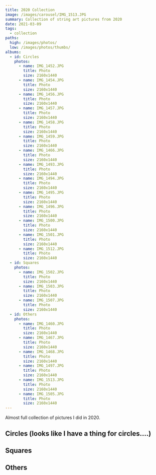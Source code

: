 ```yaml
---
title: 2020 Collection
image: /images/carousel/IMG_1513.JPG
summary: Collection of string art pictures from 2020
date: 2021-03-09
tags:
  - collection
paths:
  high: /images/photos/
  low: /images/photos/thumbs/
albums:
  - id: Circles
    photos:
      - name: IMG_1452.JPG
        title: Photo
        size: 2160x1440
      - name: IMG_1454.JPG
        title: Photo
        size: 2160x1440
      - name: IMG_1456.JPG
        title: Photo
        size: 2160x1440
      - name: IMG_1457.JPG
        title: Photo
        size: 2160x1440
      - name: IMG_1458.JPG
        title: Photo
        size: 2160x1440
      - name: IMG_1459.JPG
        title: Photo
        size: 2160x1440
      - name: IMG_1466.JPG
        title: Photo
        size: 2160x1440
      - name: IMG_1493.JPG
        title: Photo
        size: 2160x1440
      - name: IMG_1494.JPG
        title: Photo
        size: 2160x1440
      - name: IMG_1495.JPG
        title: Photo
        size: 2160x1440
      - name: IMG_1496.JPG
        title: Photo
        size: 2160x1440
      - name: IMG_1500.JPG
        title: Photo
        size: 2160x1440
      - name: IMG_1501.JPG
        title: Photo
        size: 2160x1440
      - name: IMG_1512.JPG
        title: Photo
        size: 2160x1440
  - id: Squares
    photos:
      - name: IMG_1502.JPG
        title: Photo
        size: 2160x1440
      - name: IMG_1503.JPG
        title: Photo
        size: 2160x1440
      - name: IMG_1507.JPG
        title: Photo
        size: 2160x1440
  - id: Others
    photos:
      - name: IMG_1460.JPG
        title: Photo
        size: 2160x1440
      - name: IMG_1467.JPG
        title: Photo
        size: 2160x1440
      - name: IMG_1468.JPG
        title: Photo
        size: 2160x1440
      - name: IMG_1497.JPG
        title: Photo
        size: 2160x1440
      - name: IMG_1513.JPG
        title: Photo
        size: 2160x1440
      - name: IMG_1505.JPG
        title: Photo
        size: 2160x1440
---
```


Almost full collection of pictures I did in 2020.

## Circles (looks like I have a thing for circles....)

<PhotoAlbum id="Circles" />

## Squares

<PhotoAlbum id="Squares" />

## Others

<PhotoAlbum id="Others" />
